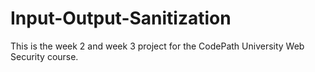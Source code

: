 # Input-Output-Sanitization
This is the week 2 and week 3 project for the CodePath University Web Security course.
